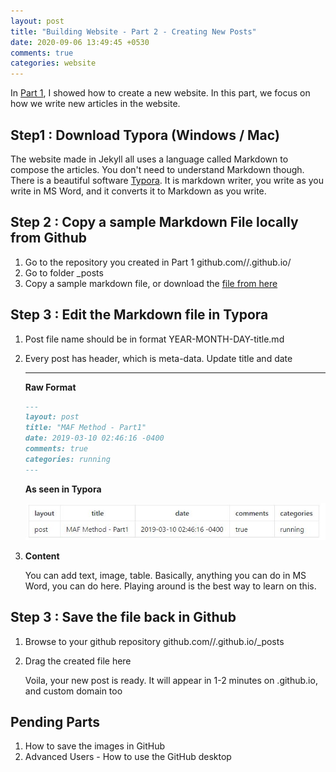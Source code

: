 ```yaml
---
layout: post
title: "Building Website - Part 2 - Creating New Posts"
date: 2020-09-06 13:49:45 +0530
comments: true
categories: website
---
```


In [Part 1](https://jigyasu.com/website/creating-website-from-scratch.html), I showed how to create a new website. In this part, we focus on how we write new articles in the website. 

## Step1 : Download Typora (Windows / Mac)

The website made in Jekyll all uses a language called Markdown to compose the articles. You don't need to understand Markdown though. There is a beautiful software [Typora](https://typora.io/). It is markdown writer, you write as you write in MS Word, and it converts it to Markdown as you write. 



## Step 2 : Copy a sample Markdown File locally from Github 

1. Go to the repository you created in Part 1 github.com/<yourusername>/<yourusername>.github.io/
2. Go to folder _posts
3. Copy a sample markdown file, or download the [file from here](https://github.com/daattali/beautiful-jekyll/blob/master/_posts/2020-02-28-test-markdown.md)



## Step 3 : Edit the Markdown file in Typora

1. Post file name should be in format YEAR-MONTH-DAY-title.md

2. Every post has header, which is meta-data. Update title and date

   ---
   **Raw Format**

   ```markdown
   --- 
   layout: post
   title: "MAF Method - Part1"
   date: 2019-03-10 02:46:16 -0400
   comments: true
   categories: running
   ---
   ```

   **As seen in Typora**

   ![](../assets/img/website-design/markdown-layout.JPG)

3. **Content**

   You can add text, image, table. Basically, anything you can do in MS Word, you can do here. Playing around is the best way to learn on this.



## Step 3 : Save the file back in Github

1. Browse to your github repository github.com/<yourusername>/<yourusername>.github.io/_posts

2. Drag the created file here

   Voila, your new post is ready. It will appear in 1-2 minutes on <yourusername>.github.io, and custom domain too



## Pending Parts

1. How to save the images in GitHub
2. Advanced Users - How to use the GitHub desktop